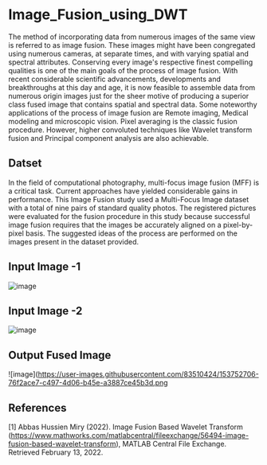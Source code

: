 # Image_Fusion_using_DWT

The method of incorporating data from numerous images of the same view is referred to as image fusion. These images might have been congregated using numerous cameras, at separate times, and with varying spatial and spectral attributes. Conserving every image's respective finest compelling qualities is one of the main goals of the process of image fusion. With recent considerable scientific advancements, developments and breakthroughs at this day and age, it is now feasible to assemble data from numerous origin images just for the sheer motive of producing a superior class fused image that contains spatial and spectral data. Some noteworthy applications of the process of image fusion are Remote imaging, Medical modeling and  microscopic vision. Pixel averaging is the classic fusion procedure. However, higher convoluted techniques like Wavelet transform fusion and Principal component analysis are also achievable.

<h2> Datset </h2>
In the field of computational photography, multi-focus image fusion (MFF) is a critical task. Current approaches have yielded considerable gains in performance. This Image Fusion study used a Multi-Focus Image dataset with a total of nine pairs of standard quality photos. The registered pictures were evaluated for the fusion procedure in this study because successful image fusion requires that the images be accurately aligned on a pixel-by-pixel basis. The suggested ideas of the process are performed on the images present in the dataset provided.

<h2> Input Image -1 </h2>

![image](https://user-images.githubusercontent.com/83510424/153752675-c793cca8-8c3d-4457-ae1f-f3299c56cf6a.png)

<h2> Input Image -2 </h2>

![image](https://user-images.githubusercontent.com/83510424/153752689-b318451d-996f-4de7-8e6c-2f150484648c.png)

<h2> Output Fused Image </h2>

![image](https://user-images.githubusercontent.com/83510424/153752706-76f2ace7-c497-4d06-b45e-a3887ce45b3d.png

<h2> References </h2>

[1] Abbas Hussien Miry (2022). Image Fusion Based Wavelet Transform   (https://www.mathworks.com/matlabcentral/fileexchange/56494-image-fusion-based-wavelet-transform),     MATLAB Central File Exchange. Retrieved February 13, 2022.

